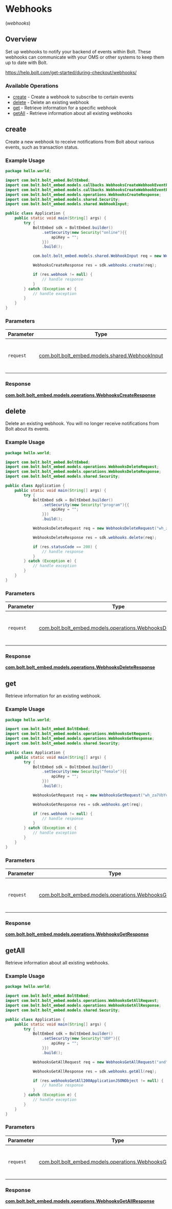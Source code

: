 # Webhooks
(*webhooks*)

## Overview

Set up webhooks to notify your backend of events within Bolt. These webhooks
can communicate with your OMS or other systems to keep them up to date with Bolt.


<https://help.bolt.com/get-started/during-checkout/webhooks/>
### Available Operations

* [create](#create) - Create a webhook to subscribe to certain events
* [delete](#delete) - Delete an existing webhook
* [get](#get) - Retrieve information for a specific webhook
* [getAll](#getall) - Retrieve information about all existing webhooks

## create

Create a new webhook to receive notifications from Bolt about various events, such as transaction status.

### Example Usage

```java
package hello.world;

import com.bolt.bolt_embed.BoltEmbed;
import com.bolt.bolt_embed.models.callbacks.WebhooksCreateWebhookEventRequestBody;
import com.bolt.bolt_embed.models.callbacks.WebhooksCreateWebhookEventResponse;
import com.bolt.bolt_embed.models.operations.WebhooksCreateResponse;
import com.bolt.bolt_embed.models.shared.Security;
import com.bolt.bolt_embed.models.shared.WebhookInput;

public class Application {
    public static void main(String[] args) {
        try {
            BoltEmbed sdk = BoltEmbed.builder()
                .setSecurity(new Security("online"){{
                    apiKey = "";
                }})
                .build();

            com.bolt.bolt_embed.models.shared.WebhookInput req = new WebhookInput("Configuration", "https://www.example.com/webhook");            

            WebhooksCreateResponse res = sdk.webhooks.create(req);

            if (res.webhook != null) {
                // handle response
            }
        } catch (Exception e) {
            // handle exception
        }
    }
}
```

### Parameters

| Parameter                                                                             | Type                                                                                  | Required                                                                              | Description                                                                           |
| ------------------------------------------------------------------------------------- | ------------------------------------------------------------------------------------- | ------------------------------------------------------------------------------------- | ------------------------------------------------------------------------------------- |
| `request`                                                                             | [com.bolt.bolt_embed.models.shared.WebhookInput](../../models/shared/WebhookInput.md) | :heavy_check_mark:                                                                    | The request object to use for the request.                                            |


### Response

**[com.bolt.bolt_embed.models.operations.WebhooksCreateResponse](../../models/operations/WebhooksCreateResponse.md)**


## delete

Delete an existing webhook. You will no longer receive notifications from Bolt about its events.

### Example Usage

```java
package hello.world;

import com.bolt.bolt_embed.BoltEmbed;
import com.bolt.bolt_embed.models.operations.WebhooksDeleteRequest;
import com.bolt.bolt_embed.models.operations.WebhooksDeleteResponse;
import com.bolt.bolt_embed.models.shared.Security;

public class Application {
    public static void main(String[] args) {
        try {
            BoltEmbed sdk = BoltEmbed.builder()
                .setSecurity(new Security("program"){{
                    apiKey = "";
                }})
                .build();

            WebhooksDeleteRequest req = new WebhooksDeleteRequest("wh_za7VbYcSQU2zRgGQXQAm-g");            

            WebhooksDeleteResponse res = sdk.webhooks.delete(req);

            if (res.statusCode == 200) {
                // handle response
            }
        } catch (Exception e) {
            // handle exception
        }
    }
}
```

### Parameters

| Parameter                                                                                                       | Type                                                                                                            | Required                                                                                                        | Description                                                                                                     |
| --------------------------------------------------------------------------------------------------------------- | --------------------------------------------------------------------------------------------------------------- | --------------------------------------------------------------------------------------------------------------- | --------------------------------------------------------------------------------------------------------------- |
| `request`                                                                                                       | [com.bolt.bolt_embed.models.operations.WebhooksDeleteRequest](../../models/operations/WebhooksDeleteRequest.md) | :heavy_check_mark:                                                                                              | The request object to use for the request.                                                                      |


### Response

**[com.bolt.bolt_embed.models.operations.WebhooksDeleteResponse](../../models/operations/WebhooksDeleteResponse.md)**


## get

Retrieve information for an existing webhook.

### Example Usage

```java
package hello.world;

import com.bolt.bolt_embed.BoltEmbed;
import com.bolt.bolt_embed.models.operations.WebhooksGetRequest;
import com.bolt.bolt_embed.models.operations.WebhooksGetResponse;
import com.bolt.bolt_embed.models.shared.Security;

public class Application {
    public static void main(String[] args) {
        try {
            BoltEmbed sdk = BoltEmbed.builder()
                .setSecurity(new Security("female"){{
                    apiKey = "";
                }})
                .build();

            WebhooksGetRequest req = new WebhooksGetRequest("wh_za7VbYcSQU2zRgGQXQAm-g");            

            WebhooksGetResponse res = sdk.webhooks.get(req);

            if (res.webhook != null) {
                // handle response
            }
        } catch (Exception e) {
            // handle exception
        }
    }
}
```

### Parameters

| Parameter                                                                                                 | Type                                                                                                      | Required                                                                                                  | Description                                                                                               |
| --------------------------------------------------------------------------------------------------------- | --------------------------------------------------------------------------------------------------------- | --------------------------------------------------------------------------------------------------------- | --------------------------------------------------------------------------------------------------------- |
| `request`                                                                                                 | [com.bolt.bolt_embed.models.operations.WebhooksGetRequest](../../models/operations/WebhooksGetRequest.md) | :heavy_check_mark:                                                                                        | The request object to use for the request.                                                                |


### Response

**[com.bolt.bolt_embed.models.operations.WebhooksGetResponse](../../models/operations/WebhooksGetResponse.md)**


## getAll

Retrieve information about all existing webhooks.

### Example Usage

```java
package hello.world;

import com.bolt.bolt_embed.BoltEmbed;
import com.bolt.bolt_embed.models.operations.WebhooksGetAllRequest;
import com.bolt.bolt_embed.models.operations.WebhooksGetAllResponse;
import com.bolt.bolt_embed.models.shared.Security;

public class Application {
    public static void main(String[] args) {
        try {
            BoltEmbed sdk = BoltEmbed.builder()
                .setSecurity(new Security("UDP"){{
                    apiKey = "";
                }})
                .build();

            WebhooksGetAllRequest req = new WebhooksGetAllRequest("and");            

            WebhooksGetAllResponse res = sdk.webhooks.getAll(req);

            if (res.webhooksGetAll200ApplicationJSONObject != null) {
                // handle response
            }
        } catch (Exception e) {
            // handle exception
        }
    }
}
```

### Parameters

| Parameter                                                                                                       | Type                                                                                                            | Required                                                                                                        | Description                                                                                                     |
| --------------------------------------------------------------------------------------------------------------- | --------------------------------------------------------------------------------------------------------------- | --------------------------------------------------------------------------------------------------------------- | --------------------------------------------------------------------------------------------------------------- |
| `request`                                                                                                       | [com.bolt.bolt_embed.models.operations.WebhooksGetAllRequest](../../models/operations/WebhooksGetAllRequest.md) | :heavy_check_mark:                                                                                              | The request object to use for the request.                                                                      |


### Response

**[com.bolt.bolt_embed.models.operations.WebhooksGetAllResponse](../../models/operations/WebhooksGetAllResponse.md)**

